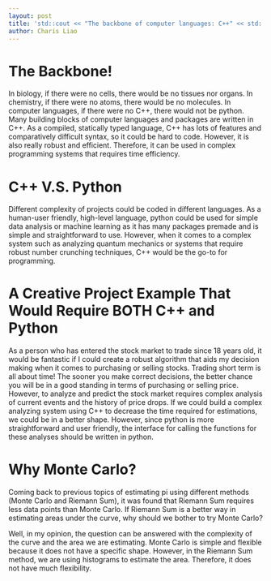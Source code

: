 ```yaml
---
layout: post 
title: 'std::cout << "The backbone of computer languages: C++" << std::endl;'
author: Charis Liao 
---   
```


# The Backbone!   
In biology, if there were no cells, there would be no tissues nor organs. In chemistry, if there were no atoms, there would be no molecules. In computer languages, if there were no C++, there would not be python. Many building blocks of computer languages and packages are written in C++. As a compiled, statically typed language, C++ has lots of features and comparatively difficult syntax, so it could be hard to code. However, it is also really robust and efficient. Therefore, it can be used in complex programming systems that requires time efficiency.   

# C++ V.S. Python   
Different complexity of projects could be coded in different languages. As a human-user friendly, high-level language, python could be used for simple data analysis or machine learning as it has many packages premade and is simple and straightforward to use. However, when it comes to a complex system such as analyzing quantum mechanics or systems that require robust number crunching techniques, C++ would be the go-to for programming.   

# A Creative Project Example That Would Require BOTH C++ and Python   
As a person who has entered the stock market to trade since 18 years old, it would be fantastic if I could create a robust algorithm that aids my decision making when it comes to purchasing or selling stocks. Trading short term is all about time! The sooner you make correct decisions, the better chance you will be in a good standing in terms of purchasing or selling price. However, to analyze and predict the stock market requires complex analysis of current events and the history of price drops. If we could build a complex analyzing system using C++ to decrease the time required for estimations, we could be in a better shape. However, since python is more straightforward and user friendly, the interface for calling the functions for these analyses should be written in python.   

# Why Monte Carlo?
Coming back to previous topics of estimating pi using different methods (Monte Carlo and Riemann Sum), it was found that Riemann Sum requires less data points than Monte Carlo. If Riemann Sum is a better way in estimating areas under the curve, why should we bother to try Monte Carlo? 

Well, in my opinion, the question can be answered with the complexity of the curve and the area we are estimating. Monte Carlo is simple and flexible because it does not have a specific shape. However, in the Riemann Sum method, we are using histograms to estimate the area. Therefore, it does not have much flexibility. 
